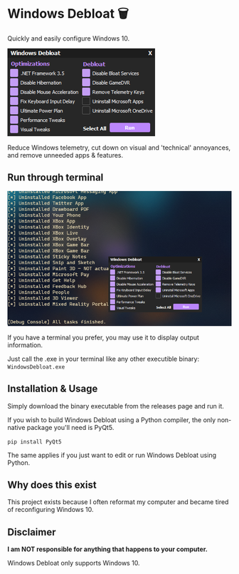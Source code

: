 # Windows Debloat 🗑️
Quickly and easily configure Windows 10.

![alt text](https://github.com/LinJuz/WindowsDebloat/blob/main/screenshots/MainGUI.png)

Reduce Windows telemetry, cut down on visual and 'technical' annoyances, and remove unneeded apps & features.

## Run through terminal
![alt text](https://github.com/LinJuz/WindowsDebloat/blob/main/screenshots/TerminalBG.png)

If you have a terminal you prefer, you may use it to display output information.

Just call the .exe in your terminal like any other executible binary: ``WindowsDebloat.exe``

## Installation & Usage
Simply download the binary executable from the releases page and run it.

If you wish to build Windows Debloat using a Python compiler, the only non-native package you'll need is PyQt5.

``pip install PyQt5``

The same applies if you just want to edit or run Windows Debloat using Python.

## Why does this exist
This project exists because I often reformat my computer and became tired of reconfiguring Windows 10. 


## Disclaimer
**I am NOT responsible for anything that happens to your computer.**

Windows Debloat only supports Windows 10.

